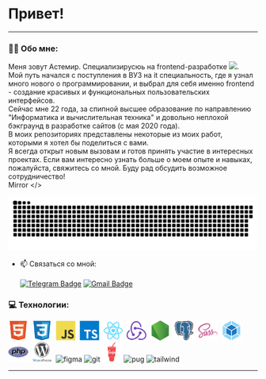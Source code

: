 # Привет!

---

### :man_technologist: Обо мне:

Меня зовут Астемир. Специализирусюь на frontend-разработке <img src="https://media.giphy.com/media/WUlplcMpOCEmTGBtBW/giphy.gif" width="30px">. <br/> Мой путь начался с поступления в ВУЗ на it специальность, где я узнал много нового о программировании, и выбрал для себя именно frontend - создание красивых и функциональных пользовательских интерфейсов. <br/>Сейчас мне 22 года, за спипной высшее образование по направлению "Информатика и вычислительная техника" и довольно неплохой бэкграунд в разработке сайтов (с мая 2020 года).<br/> В моих репозиториях представлены некоторые из моих работ, которыми я хотел бы поделиться с вами. <br/>Я всегда открыт новым вызовам и готов принять участие в интересных проектах. Если вам интересно узнать больше о моем опыте и навыках, пожалуйста, свяжитесь со мной. Буду рад обсудить возможное сотрудничество!<br/> Mirror </>

<p align="center">
 <img width="600" src="assets/github-snake.svg" alt="snake"/>
</p>

<!-- - :zap: Более 5 выполненных коммерчиских проектов.
- :zap: Преподаватель в академии TOP по frontend разработке с сентября 2022г. -->

- :mailbox: Связаться со мной: <br/> <br/> [![Telegram Badge](https://img.shields.io/badge/-gurizhevastemir-blue?style=flat&logo=Telegram&logoColor=white)](https://t.me/gurizh) [![Gmail Badge](https://img.shields.io/badge/-Gmail-red?style=flat&logo=Gmail&logoColor=white)](mailto:gurizhev.astemir@gmail.com)

### 💻 Технологии:

<div>
  <img src="https://github.com/devicons/devicon/blob/master/icons/html5/html5-original.svg" title="html5" alt="html5" width="40" height="40"/>&nbsp
  <img src="https://github.com/devicons/devicon/blob/master/icons/css3/css3-original.svg" title="css" alt="css" width="40" height="40"/>&nbsp
  <img src="https://github.com/devicons/devicon/blob/master/icons/javascript/javascript-original.svg" title="javascript" alt="javascript" width="40" height="40"/>&nbsp
  <img src="https://github.com/devicons/devicon/blob/master/icons/typescript/typescript-original.svg" title="typescript" alt="typescript" width="40" height="40"/>&nbsp
  <img src="https://github.com/devicons/devicon/blob/master/icons/react/react-original.svg" title="reactjs" alt="reactjs" width="40" height="40"/>&nbsp
  <img src="https://github.com/devicons/devicon/blob/master/icons/redux/redux-original.svg" title="redux" alt="redux" width="40" height="40"/>&nbsp;
  <img src="https://github.com/devicons/devicon/blob/master/icons/nodejs/nodejs-original.svg" title="nodejs" alt="nodejs" width="40" height="40"/>&nbsp
  <img src="https://github.com/devicons/devicon/blob/master/icons/postgresql/postgresql-original.svg" title="postgresql" alt="postgresql" width="40" height="40"/>&nbsp
  <img src="https://github.com/devicons/devicon/blob/master/icons/sass/sass-original.svg" title="sass/scss" alt="sass/scss" width="40" height="40"/>&nbsp;
  <img src="https://github.com/devicons/devicon/blob/master/icons/webpack/webpack-original.svg" title="webpack" alt="webpack" width="40" height="40"/>&nbsp;
  <img src="https://github.com/devicons/devicon/blob/master/icons/php/php-original.svg" title="php" alt="php" width="40" height="40"/>&nbsp;
  <img src="https://github.com/devicons/devicon/blob/master/icons/wordpress/wordpress-original.svg" title="wordpress" alt="wordpress" width="40" height="40"/>&nbsp;
  <img src="https://www.vectorlogo.zone/logos/figma/figma-icon.svg" alt="figma" width="40" height="40"/>
  <img src="https://www.vectorlogo.zone/logos/git-scm/git-scm-icon.svg" alt="git" width="40" height="40"/>
  <img src="https://raw.githubusercontent.com/devicons/devicon/master/icons/gulp/gulp-plain.svg" alt="gulp" width="40" height="40"/>
  <img src="https://cdn.worldvectorlogo.com/logos/pug.svg" alt="pug" width="40" height="40"/> 
  <img src="https://www.vectorlogo.zone/logos/tailwindcss/tailwindcss-icon.svg" alt="tailwind" width="40" height="40"/>

</div>

---

